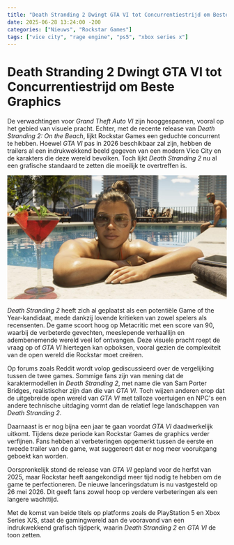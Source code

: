 ```yaml
---
title: "Death Stranding 2 Dwingt GTA VI tot Concurrentiestrijd om Beste Graphics"
date: 2025-06-28 13:24:00 -200
categories: ["Nieuws", "Rockstar Games"]
tags: ["vice city", "rage engine", "ps5", "xbox series x"]
---
```


# Death Stranding 2 Dwingt GTA VI tot Concurrentiestrijd om Beste Graphics

De verwachtingen voor *Grand Theft Auto VI* zijn hooggespannen, vooral op het gebied van visuele pracht. Echter, met de recente release van *Death Stranding 2: On the Beach*, lijkt Rockstar Games een geduchte concurrent te hebben. Hoewel *GTA VI* pas in 2026 beschikbaar zal zijn, hebben de trailers al een indrukwekkend beeld gegeven van een modern Vice City en de karakters die deze wereld bevolken. Toch lijkt *Death Stranding 2* nu al een grafische standaard te zetten die moeilijk te overtreffen is.

![Lucia Caminos in Vice City](/assets/images/1200/Lucia_Caminos_02.jpg)

*Death Stranding 2* heeft zich al geplaatst als een potentiële Game of the Year-kandidaat, mede dankzij lovende kritieken van zowel spelers als recensenten. De game scoort hoog op Metacritic met een score van 90, waarbij de verbeterde gevechten, meeslepende verhaallijn en adembenemende wereld veel lof ontvangen. Deze visuele pracht roept de vraag op of *GTA VI* hiertegen kan opboksen, vooral gezien de complexiteit van de open wereld die Rockstar moet creëren.

Op forums zoals Reddit wordt volop gediscussieerd over de vergelijking tussen de twee games. Sommige fans zijn van mening dat de karaktermodellen in *Death Stranding 2*, met name die van Sam Porter Bridges, realistischer zijn dan die van *GTA VI*. Toch wijzen anderen erop dat de uitgebreide open wereld van *GTA VI* met talloze voertuigen en NPC's een andere technische uitdaging vormt dan de relatief lege landschappen van *Death Stranding 2*.

Daarnaast is er nog bijna een jaar te gaan voordat *GTA VI* daadwerkelijk uitkomt. Tijdens deze periode kan Rockstar Games de graphics verder verfijnen. Fans hebben al verbeteringen opgemerkt tussen de eerste en tweede trailer van de game, wat suggereert dat er nog meer vooruitgang geboekt kan worden.

Oorspronkelijk stond de release van *GTA VI* gepland voor de herfst van 2025, maar Rockstar heeft aangekondigd meer tijd nodig te hebben om de game te perfectioneren. De nieuwe lanceringsdatum is nu vastgesteld op 26 mei 2026. Dit geeft fans zowel hoop op verdere verbeteringen als een langere wachttijd.

Met de komst van beide titels op platforms zoals de PlayStation 5 en Xbox Series X/S, staat de gamingwereld aan de vooravond van een indrukwekkend grafisch tijdperk, waarin *Death Stranding 2* en *GTA VI* de toon zetten.
